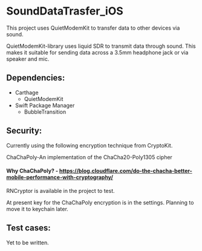 # SoundDataTrasfer_iOS

This project uses QuietModemKit to transfer data to other devices via sound.


QuietModemKit-library uses liquid SDR to transmit data through sound. This makes it suitable for sending data across a 3.5mm headphone jack or via speaker and mic.

## Dependencies:
 - Carthage
     - QuietModemKit
 - Swift Package Manager
     - BubbleTransition
   
## Security:

Currently using the following encryption technique from CryptoKit.

ChaChaPoly-An implementation of the ChaCha20-Poly1305 cipher

#### Why ChaChaPoly? - https://blog.cloudflare.com/do-the-chacha-better-mobile-performance-with-cryptography/

RNCryptor is available in the project to test. 

At present key for the ChaChaPoly encryption is in the settings. Planning to move it to keychain later.

## Test cases:

Yet to be written.
